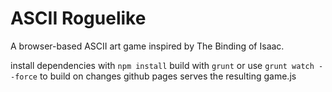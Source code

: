 # ASCII Roguelike
A browser-based ASCII art game inspired by The Binding of Isaac.

install dependencies with `npm install`
build with `grunt` or use `grunt watch --force` to build on changes
github pages serves the resulting game.js